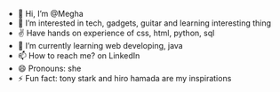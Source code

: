 - 👋 Hi, I’m @Megha
- 👀 I’m interested in tech, gadgets, guitar and learning interesting thing
- ✌ Have hands on experience of css, html, python, sql
- 🌱 I’m currently learning web developing, java 
- 📫 How to reach me? on LinkedIn
- 😄 Pronouns: she
- ⚡ Fun fact: tony stark and hiro hamada are my inspirations

<!---
LikeLuna/LikeLuna is a ✨ special ✨ repository because its `README.md` (this file) appears on your GitHub profile.
You can click the Preview link to take a look at your changes.
--->
